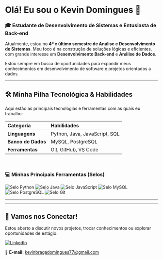 # Olá! Eu sou o Kevin Domingues 👋

### 🎓 Estudante de Desenvolvimento de Sistemas e Entusiasta de Back-end

Atualmente, estou no **4º e último semestre de Análise e Desenvolvimento de Sistemas**. Meu foco é na construção de soluções lógicas e eficientes, com grande interesse em **Desenvolvimento Back-end** e **Análise de Dados**.

Estou sempre em busca de oportunidades para expandir meus conhecimentos em desenvolvimento de software e projetos orientados a dados.

---

## 🛠️ Minha Pilha Tecnológica & Habilidades

Aqui estão as principais tecnologias e ferramentas com as quais eu trabalho:

| Categoria | Habilidades |
| :--- | :--- |
| **Linguagens** | Python, Java, JavaScript, SQL |
| **Banco de Dados** | MySQL, PostgreSQL |
| **Ferramentas** | Git, GitHub, VS Code |

<br>

### 💻 Minhas Principais Ferramentas (Selos)

<img src="https://img.shields.io/badge/Python-3776AB?style=for-the-badge&logo=python&logoColor=white" alt="Selo Python" />
<img src="https://img.shields.io/badge/Java-007396?style=for-the-badge&logo=java&logoColor=white" alt="Selo Java" />
<img src="https://img.shields.io/badge/JavaScript-F7DF1E?style=for-the-badge&logo=javascript&logoColor=black" alt="Selo JavaScript" />
<img src="https://img.shields.io/badge/MySQL-4479A1?style=for-the-badge&logo=mysql&logoColor=white" alt="Selo MySQL" />
<img src="https://img.shields.io/badge/PostgreSQL-336791?style=for-the-badge&logo=postgresql&logoColor=white" alt="Selo PostgreSQL" />
<img src="https://img.shields.io/badge/GIT-E44C30?style=for-the-badge&logo=git&logoColor=white" alt="Selo Git" />

---


---

## 🤝 Vamos nos Conectar!

Estou aberto a discutir novos projetos, trocar conhecimentos ou explorar oportunidades de estágio.

[![LinkedIn](https://img.shields.io/badge/LinkedIn-0077B5?style=for-the-badge&logo=linkedin&logoColor=white)](https://www.linkedin.com/in/kevin-calantone/)

📧 **E-mail:** kevinbragadomingues77@gmail.com
